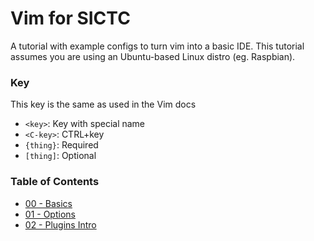 # Vim for SICTC

A tutorial with example configs to turn vim into a basic IDE. This tutorial
assumes you are using an Ubuntu-based Linux distro (eg. Raspbian).


### Key

This key is the same as used in the Vim docs

- `<key>`: Key with special name
- `<C-key>`: CTRL+key
- `{thing}`: Required
- `[thing]`: Optional

### Table of Contents

- [00 - Basics](/Tutorial/00-Basics.md)
- [01 - Options](/Tutorial/01-Options.md)
- [02 - Plugins Intro](/Tutorial/02-Plugins-Intro.md)
